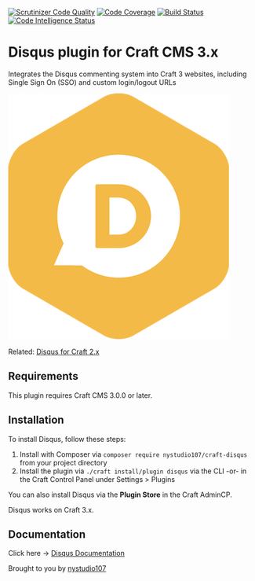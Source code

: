 [![Scrutinizer Code Quality](https://scrutinizer-ci.com/g/nystudio107/craft-disqus/badges/quality-score.png?b=v1)](https://scrutinizer-ci.com/g/nystudio107/craft-disqus/?branch=v1) [![Code Coverage](https://scrutinizer-ci.com/g/nystudio107/craft-disqus/badges/coverage.png?b=v1)](https://scrutinizer-ci.com/g/nystudio107/craft-disqus/?branch=v1) [![Build Status](https://scrutinizer-ci.com/g/nystudio107/craft-disqus/badges/build.png?b=v1)](https://scrutinizer-ci.com/g/nystudio107/craft-disqus/build-status/v1) [![Code Intelligence Status](https://scrutinizer-ci.com/g/nystudio107/craft-disqus/badges/code-intelligence.svg?b=v1)](https://scrutinizer-ci.com/code-intelligence)

# Disqus plugin for Craft CMS 3.x

Integrates the Disqus commenting system into Craft 3 websites, including Single Sign On (SSO) and custom login/logout URLs

![Screenshot](./docs/resources/img/plugin-logo.png)

Related: [Disqus for Craft 2.x](https://github.com/nystudio107/disqus)

## Requirements

This plugin requires Craft CMS 3.0.0 or later.

## Installation

To install Disqus, follow these steps:

1. Install with Composer via `composer require nystudio107/craft-disqus` from your project directory
2. Install the plugin via `./craft install/plugin disqus` via the CLI -or- in the Craft Control Panel under Settings > Plugins

You can also install Disqus via the **Plugin Store** in the Craft AdminCP.

Disqus works on Craft 3.x.

## Documentation

Click here -> [Disqus Documentation](https://nystudio107.com/plugins/disqus/documentation)

Brought to you by [nystudio107](https://nystudio107.com)
